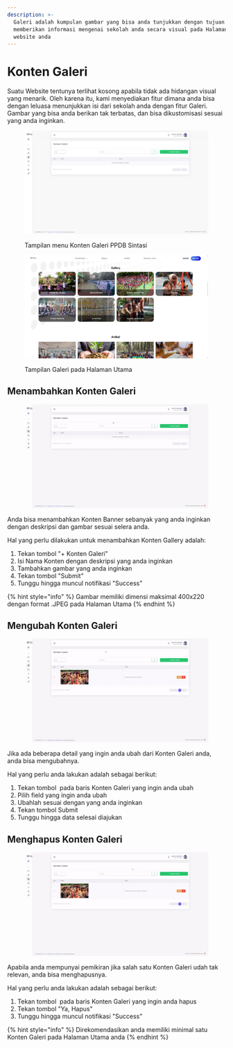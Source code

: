 ```yaml
---
description: >-
  Galeri adalah kumpulan gambar yang bisa anda tunjukkan dengan tujuan
  memberikan informasi mengenai sekolah anda secara visual pada Halaman Utama
  website anda
---
```


# Konten Galeri

Suatu Website tentunya terlihat kosong apabila tidak ada hidangan visual yang menarik. Oleh karena itu, kami menyediakan fitur dimana anda bisa dengan leluasa menunjukkan isi dari sekolah anda dengan fitur Galeri. Gambar yang bisa anda berikan tak terbatas, dan bisa dikustomisasi sesuai yang anda inginkan.

<figure><img src="../../.gitbook/assets/image_2024-08-28_135311443.png" alt=""><figcaption><p>Tampilan menu Konten Galeri PPDB Sintasi</p></figcaption></figure>

<figure><img src="../../.gitbook/assets/image_2024-08-28_135216912.png" alt=""><figcaption><p>Tampilan Galeri pada Halaman Utama</p></figcaption></figure>

## Menambahkan Konten Galeri

<figure><img src="../../.gitbook/assets/ezgif-4-364dc548b0.gif" alt=""><figcaption></figcaption></figure>

Anda bisa menambahkan Konten Banner sebanyak yang anda inginkan dengan deskripsi dan gambar sesuai selera anda.

Hal yang perlu dilakukan untuk menambahkan Konten Gallery adalah:

1. Tekan tombol "+ Konten Galeri"
2. Isi Nama Konten dengan deskripsi yang anda inginkan
3. Tambahkan gambar yang anda inginkan
4. Tekan tombol "Submit"
5. Tunggu hingga muncul notifikasi "Success"

{% hint style="info" %}
Gambar memiliki dimensi maksimal 400x220 dengan format .JPEG pada Halaman Utama
{% endhint %}

## Mengubah Konten Galeri

<figure><img src="../../.gitbook/assets/ezgif-4-9721479359.gif" alt=""><figcaption></figcaption></figure>

Jika ada beberapa detail yang ingin anda ubah dari Konten Galeri anda, anda bisa mengubahnya.

Hal yang perlu anda lakukan adalah sebagai berikut:

1. Tekan tombol <img src="https://ppdb-sintasi.gitbook.io/~gitbook/image?url=https%3A%2F%2F3005446059-files.gitbook.io%2F%7E%2Ffiles%2Fv0%2Fb%2Fgitbook-x-prod.appspot.com%2Fo%2Fspaces%252Fy249COpuwfEfOXzbZljh%252Fuploads%252Fs5WEQEsrgzLKpU1dMcva%252Fimage.png%3Falt%3Dmedia%26token%3Daa4fc8de-5dc7-4356-8016-f6b4ff9729de&#x26;width=61&#x26;dpr=4&#x26;quality=100&#x26;sign=381d63ae&#x26;sv=1" alt="" data-size="line"> pada baris Konten Galeri yang ingin anda ubah
2. Pilih field yang ingin anda ubah
3. Ubahlah sesuai dengan yang anda inginkan
4. Tekan tombol Submit
5. Tunggu hingga data selesai diajukan

## Menghapus Konten Galeri

<figure><img src="../../.gitbook/assets/ezgif-4-e56b06d5c2.gif" alt=""><figcaption></figcaption></figure>

Apabila anda mempunyai pemikiran jika salah satu Konten Galeri udah tak relevan, anda bisa menghapusnya.

Hal yang perlu anda lakukan adalah sebagai berikut:

1. Tekan tombol <img src="https://ppdb-sintasi.gitbook.io/~gitbook/image?url=https%3A%2F%2F3005446059-files.gitbook.io%2F%7E%2Ffiles%2Fv0%2Fb%2Fgitbook-x-prod.appspot.com%2Fo%2Fspaces%252Fy249COpuwfEfOXzbZljh%252Fuploads%252FW7iXdYHGXlLN5rAxhuFu%252Fimage.png%3Falt%3Dmedia%26token%3Db098de9a-e504-49e6-a51a-edede71bf278&#x26;width=59&#x26;dpr=4&#x26;quality=100&#x26;sign=c2c74087&#x26;sv=1" alt="" data-size="line"> pada baris Konten Galeri yang ingin anda hapus
2. Tekan tombol "Ya, Hapus"
3. Tunggu hingga muncul notifikasi "Success"

{% hint style="info" %}
Direkomendasikan anda memiliki minimal satu Konten Galeri pada Halaman Utama anda
{% endhint %}
